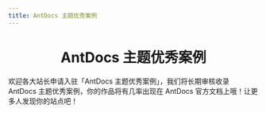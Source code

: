 ```yaml
---
title: AntDocs 主题优秀案例
---
```


<h1 style="text-align:center">AntDocs 主题优秀案例</h1>   

<div>欢迎各大站长申请入驻「AntDocs 主题优秀案例」，我们将长期审核收录 AntDocs 主题优秀案例，你的作品将有几率出现在 AntDocs 官方文档上哦！让更多人发现你的站点吧！</div> 
<p>&emsp;</p>   
<a-row :gutter="[32,32]">
	<Card 
		cover="https://s1.ax1x.com/2020/10/07/0dP9bV.md.png" 
		link="http://laomengit.com/" 
		title="Flutter | 老孟" 
		author="作者：xieyezi" 
	/>
	<Card 
		cover="https://www.cocos.com/wp-content/themes/cocos/image/logo.png" 
		link="https://www.cocos.com/" 
		title="游戏开发引擎" 
		author="" 
	/>
	<Card 
		cover="http://lidong.xin/hero.jpeg" 
		link="http://lidong.xin/" 
		title="攻城狮老李" 
		author="李栋" 
	/>
</a-row>

<style>
.ant-card-hoverable{
	cursor: default;
}
.reset-height{
	max-height: 164px;
}
.ant-card-hoverable:hover {
	-webkit-box-shadow: 0 9px 20px -8px rgba(0,0,0,.18);
	box-shadow: 0 9px 20px -8px rgba(0,0,0,.18);
}
/* .mobile-adapt{
	padding: 0 9rem;
}

@media (max-width: 767px) {
  .mobile-adapt{
		padding: 0;
	}
} */
</style>

